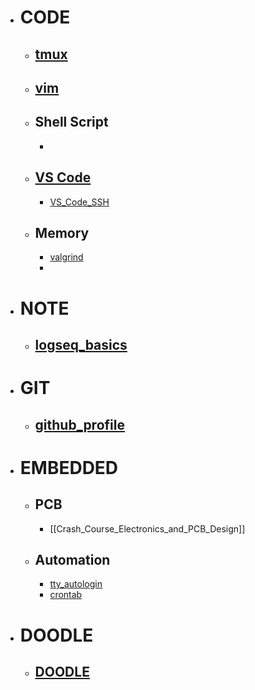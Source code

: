 - # CODE
	- ## [tmux](tmux.md)
	- ## [vim](vim.md)
	- ## Shell Script
		-
	- ## [VS Code](VS_Code.md)
		- [VS_Code_SSH](VS_Code_SSH.md)
	- ## Memory
		- [valgrind](valgrind.md)
		-
- # NOTE
	- ## [logseq_basics](logseq_basic.md)
- # GIT
	- ## [github_profile](github_profile.md)
- # EMBEDDED
	- ## PCB
		- [[Crash_Course_Electronics_and_PCB_Design]]
	- ## Automation
		- [tty_autologin](tty_autologin.md)
		- [crontab](crontab.md)
- # DOODLE
	- ## [DOODLE](DOODLE.md)